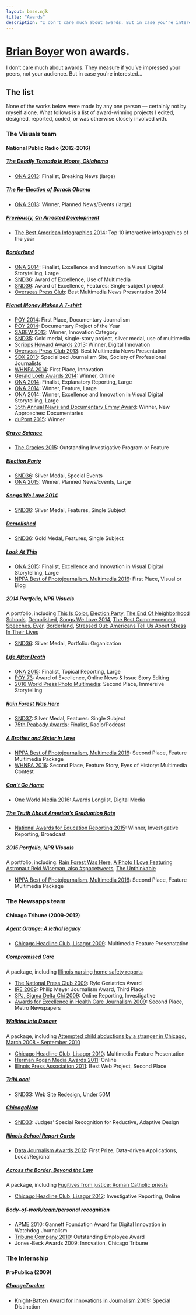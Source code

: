 ```yaml
---
layout: base.njk
title: "Awards"
description: "I don't care much about awards. But in case you're interested..."
---
```


# [Brian Boyer](/) won awards.

I don’t care much about awards. They measure if you’ve impressed your peers, not your audience. But in case you're interested...

## The list

None of the works below were made by any one person — certainly not by myself alone. What follows is a list of award-winning projects I edited, designed, reported, coded, or was otherwise closely involved with.

### The Visuals team
#### National Public Radio (2012-2016)

##### [The Deadly Tornado In Moore, Oklahoma](http://apps.npr.org/moore-oklahoma-tornado-damage/)
- [ONA 2013](http://journalists.org/awards/2013-awards/): Finalist, Breaking News (large)

##### [The Re-Election of Barack Obama](https://web.archive.org/web/20131124020634/https://www.npr.org/awards/2013/ona/elections/)
- [ONA 2013](http://journalists.org/awards/2013-awards/): Winner, Planned News/Events (large)

##### [Previously, On Arrested Development](http://apps.npr.org/arrested-development/)
- [The Best American Infographics 2014](http://www.goodreads.com/book/show/20256543-the-best-american-infographics-2014): Top 10 interactive infographics of the year

##### [Borderland](http://apps.npr.org/borderland/)
- [ONA 2014](https://awards.journalists.org/winners/2014/): Finalist, Excellence and Innovation in Visual Digital Storytelling, Large
- [SND36](http://www.snd.org/2015/03/winners-list-2014-best-of-digital-design-competition/): Award of Excellence, Use of Multimedia
- [SND36](http://www.snd.org/2015/03/winners-list-2014-best-of-digital-design-competition/): Award of Excellence, Features: Single-subject project
- [Overseas Press Club](https://www.opcofamerica.org/awards/20-best-multimedia-news-presentation-1): Best Multimedia News Presentation 2014

##### [Planet Money Makes A T-shirt](http://apps.npr.org/tshirt/)
- [POY 2014](http://www.poyi.org/71/23/index.php): First Place, Documentary Journalism
- [POY 2014](http://www.poyi.org/71/44/index.php): Documentary Project of the Year
- [SABEW 2013](http://sabew.org/2014/02/2013-bib-winners-list/): Winner, Innovation Category
- [SND35](http://www.snd.org/2014/03/snd35-judges-award-gold-and-silver-medals-for-nprs-t-shirt-presentation/): Gold medal, single-story project, silver medal, use of multimedia
- [Scripps Howard Awards 2013](http://www.shawards.org/PDF/Foundation-Release-3-14-14.pdf): Winner, Digital Innovation
- [Overseas Press Club 2013](https://www.opcofamerica.org/awards/20-best-multimedia-news-presentation-0): Best Multimedia News Presentation
- [SDX 2013](https://www.spj.org/sdxa13.asp#online): Specialized Journalism Site, Society of Professional Journalists
- [WHNPA 2014](http://www.whnpa.org/contests/multimedia-contest/2014-eyes-of-history-new-media-editing-contest/): First Place, Innovation
- [Gerald Loeb Awards 2014](http://www.businesswire.com/news/home/20140624006875/en/UCLA-Anderson-School-Management-Announces-2014-Gerald#.U7HHxY1dX6J): Winner, Online
- [ONA 2014](https://awards.journalists.org/winners/2014/): Finalist, Explanatory Reporting, Large
- [ONA 2014](https://awards.journalists.org/winners/2014/): Winner, Feature, Large
- [ONA 2014](https://awards.journalists.org/winners/2014/): Winner, Excellence and Innovation in Visual Digital Storytelling, Large
- [35th Annual News and Documentary Emmy Award](http://emmyonline.org/news_35th_winners): Winner, New Approaches: Documentaries
- [duPont 2015](https://journalism.columbia.edu/dupont#duPont_Winners_Archive): Winner

##### [Grave Science](http://apps.npr.org/grave-science/)
- [The Gracies 2015](https://allwomeninmedia.org/gracies/2015-gracies-winners/): Outstanding Investigative Program or Feature

##### [Election Party](http://elections2014.npr.org/)
- [SND36](http://www.snd.org/2015/02/npr-wins-silver-medal-for-election-party/): Silver Medal, Special Events
- [ONA 2015](http://journalists.org/awards/2015-awards/): Winner, Planned News/Events, Large

##### [Songs We Love 2014](http://apps.npr.org/best-songs-2014/)
- [SND36](http://www.snd.org/2015/02/judges-award-silver-medal-to-songs-we-love-feature-by-npr/): Silver Medal, Features, Single Subject

##### [Demolished](http://apps.npr.org/lookatthis/posts/publichousing/)
- [SND36](http://www.snd.org/2015/02/npr-wins-gold-medal-for-demolished-feature/): Gold Medal, Features, Single Subject

##### [Look At This](http://lookatthisstory.tumblr.com/tagged/stories/)
- [ONA 2015](http://journalists.org/awards/2015-awards/): Finalist, Excellence and Innovation in Visual Digital Storytelling, Large
- [NPPA Best of Photojournalism, Multimedia 2016](https://nppa.org/node/73211): First Place, Visual or Blog

##### 2014 Portfolio, NPR Visuals
A portfolio, including [This Is Color](http://apps.npr.org/lookatthis/posts/colors/), [Election Party](http://elections2014.npr.org/), [The End Of Neighborhood Schools](http://apps.npr.org/the-end-of-neighborhood-schools/), [Demolished](http://apps.npr.org/lookatthis/posts/publichousing/), [Songs We Love 2014](http://apps.npr.org/best-songs-2014/), [The Best Commencement Speeches, Ever](http://apps.npr.org/commencement/), [Borderland](http://apps.npr.org/borderland/), [Stressed Out: Americans Tell Us About Stress In Their Lives](http://www.npr.org/blogs/health/2014/07/07/327322187/stressed-out-americans-tell-us-about-stress-in-their-lives)
- [SND36](http://www.snd.org/2015/02/npr-visuals-earns-silver-medal-in-organization-portfolio-category/): Silver Medal, Portfolio: Organization

##### [Life After Death](http://apps.npr.org/life-after-death/)
- [ONA 2015](http://journalists.org/awards/2015-awards/): Finalist, Topical Reporting, Large
- [POY 73](http://www.poyi.org/73/73winnerslist.html): Award of Excellence, Online News & Issue Story Editing
- [2016 World Press Photo Multimedia](https://www.worldpressphoto.org/collection/storytelling/2016/29040/2016-Life-After-Death): Second Place, Immersive Storytelling

##### [Rain Forest Was Here](https://apps.npr.org/lookatthis/posts/brazil/)
- [SND37](http://www.snd.org/2016/02/snd-digital-silver-to-npr-for-rainforest-project/): Silver Medal, Features: Single Subject
- [75th Peabody Awards](http://www.peabodyawards.com/stories/story/the-60-peabody-finalists): Finalist, Radio/Podcast

##### [A Brother and Sister In Love](http://apps.npr.org/lookatthis/posts/lovestory/)
- [NPPA Best of Photojournalism, Multimedia 2016](https://nppa.org/node/73211): Second Place, Feature Multimedia Package
- [WHNPA 2016](http://www.whnpa.org/contests/multimedia-contest/2016-eyes-of-history-multimedia-contest/): Second Place, Feature Story, Eyes of History: Multimedia Contest

##### [Can’t Go Home](http://apps.npr.org/syria/)
- [One World Media 2016](https://web.archive.org/web/20161113105502/http://www.oneworldmedia.org.uk/longlist-2016): Awards Longlist, Digital Media

##### [The Truth About America’s Graduation Rate](http://www.npr.org/sections/ed/411803635/grad-rates)
- [National Awards for Education Reporting 2015](http://www.ewa.org/finalist/truth-about-americas-graduation-rate): Winner, Investigative Reporting, Broadcast

##### 2015 Portfolio, NPR Visuals
A portfolio, including: [Rain Forest Was Here](http://apps.npr.org/lookatthis/posts/brazil/), [A Photo I Love Featuring Astronaut Reid Wiseman, also #spacetweets](http://apps.npr.org/lookatthis/posts/spacepix/), [The Unthinkable](http://apps.npr.org/lookatthis/posts/yemen/)
- [NPPA Best of Photojournalism, Multimedia 2016](https://nppa.org/node/73211): Second Place, Feature Multimedia Package

### The Newsapps team
#### Chicago Tribune (2009-2012)

##### [Agent Orange: A lethal legacy](http://graphics.chicagotribune.com/agentorange/)
- [Chicago Headline Club, Lisagor 2009](http://headlineclub.org/2010/04/26/2009-lisagor-winners/): Multimedia Feature Presenatation

##### [Compromised Care](http://www.chicagotribune.com/news/chi-nursing-home-first-series-storygallery.html)
A package, including [Illinois nursing home safety reports](https://web.archive.org/web/20091227113533/http://nursinghomes.apps.chicagotribune.com/)
- [The National Press Club 2009](http://www.prnewswire.com/news-releases/wall-street-journal-miami-herald-seattle-times-chicago-tribune-among-national-press-club-award-winners-99469624.html): Ryle Geriatrics Award
- [IRE 2009](http://www.ire.org/awards/philip-meyer-awards/2009-philip-meyer-award-winners/): Philip Meyer Journalism Award, Third Place
- [SPJ, Sigma Delta Chi 2009](http://www.spj.org/news.asp?REF=973): Online Reporting, Investigative
- [Awards for Excellence in Health Care Journalism 2009](http://healthjournalism.org/about-news-detail.php?id=86#.Vu6f0JMrKRs): Second Place, Metro Newspapers

##### [Walking Into Danger](https://web.archive.org/web/20101219012907/http://www.chicagotribune.com/news/watchdog/childabduct/)
A package, including [Attempted child abductions by a stranger in Chicago, March 2008 - September 2010](https://web.archive.org/web/20110113184124/http://media.apps.chicagotribune.com/childabductions/map.html)
- [Chicago Headline Club, Lisagor 2010](http://headlineclub.org/2011/05/06/congratulations-to-our-lisagor-winners/): Multimedia Feature Presentation
- [Herman Kogan Media Awards 2011](https://web.archive.org/web/20150905232435/https://www.chicagobar.org/AM/PRNewsReleases/Releases/20110505.pdf): Online
- [Illinois Press Association 2011](http://www.illinoispress.org/Portals/1/2010BestofPress.pdf): Best Web Project, Second Place

##### [TribLocal](https://web.archive.org/web/20101231031341/http://triblocal.com/)
- [SND33](http://www.snd.org/2011/03/digital-winners/): Web Site Redesign, Under 50M

##### [ChicagoNow](http://www.chicagonow.com/)
- [SND33](http://www.snd.org/2012/04/snd33-worlds-best-designed-website-bostonglobe-com/): Judges’ Special Recognition for Reductive, Adaptive Design

##### [Illinois School Report Cards](https://web.archive.org/web/20121129015659/http://schools.chicagotribune.com/)
- [Data Journalism Awards 2012](http://www.theguardian.com/news/datablog/2012/may/31/data-journalism-awards-winners): First Prize, Data-driven Applications, Local/Regional

##### [Across the Border, Beyond the Law](http://www.chicagotribune.com/news/watchdog/fugitives/)
A package, including [Fugitives from justice: Roman Catholic priests](http://media.apps.chicagotribune.com/fugitives/priests.html)
- [Chicago Headline Club, Lisagor 2012](http://headlineclub.org/2012/04/01/lisagor-winners/): Investigative Reporting, Online

##### Body-of-work/team/personal recognition
- [APME 2010](http://www.apme.com/news/47109/Winners-of-first-Gannett-Foundation-Award-for-Digital-Innovation-in-Watchdog-Journalism-announced.htm): Gannett Foundation Award for Digital Innovation in Watchdog Journalism
- [Tribune Company 2010](http://www.prnewswire.com/news-releases/tribune-announces-outstanding-employee-award-winners-for-2010-114302224.html): Outstanding Employee Award
- Jones-Beck Awards 2009: Innovation, Chicago Tribune

### The Internship
#### ProPublica (2009)

##### [ChangeTracker](https://www.propublica.org/people/brian-boyer)
- [Knight-Batten Award for Innovations in Journalism 2009](https://www.propublica.org/article/changetracker-wins-innovation-award-724): Special Distinction
